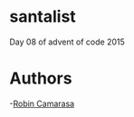 # santalist

Day 08 of advent of code 2015

# Authors
-[Robin Camarasa](https://github.com/RobinCamarasa)
